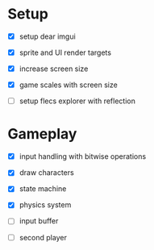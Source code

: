 # Setup
- [x] setup dear imgui
- [x] sprite and UI render targets
- [x] increase screen size
- [x] game scales with screen size
- [ ] setup flecs explorer with reflection


# Gameplay
- [x] input handling with bitwise operations
- [x] draw characters
- [x] state machine
- [x] physics system
- [ ] input buffer
- [ ] second player



